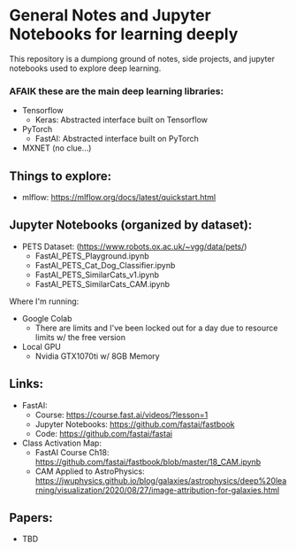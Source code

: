 # General Notes and Jupyter Notebooks for learning deeply

This repository is a dumpiong ground of notes, side projects, and jupyter notebooks used to explore deep learning.

### AFAIK these are the main deep learning libraries:
- Tensorflow
  - Keras: Abstracted interface built on Tensorflow
- PyTorch
  - FastAI: Abstracted interface built on PyTorch
- MXNET (no clue...)

## Things to explore:
- mlflow: https://mlflow.org/docs/latest/quickstart.html

## Jupyter Notebooks (organized by dataset):
- PETS Dataset: (https://www.robots.ox.ac.uk/~vgg/data/pets/)
  - FastAI_PETS_Playground.ipynb
  - FastAI_PETS_Cat_Dog_Classifier.ipynb
  - FastAI_PETS_SimilarCats_v1.ipynb
  - FastAI_PETS_SimilarCats_CAM.ipynb

Where I'm running:
- Google Colab
  - There are limits and I've been locked out for a day due to resource limits w/ the free version
- Local GPU
  - Nvidia GTX1070ti w/ 8GB Memory

## Links:
- FastAI:
  - Course: https://course.fast.ai/videos/?lesson=1
  - Jupyter Notebooks: https://github.com/fastai/fastbook
  - Code: https://github.com/fastai/fastai
- Class Activation Map:
  - FastAI Course Ch18: https://github.com/fastai/fastbook/blob/master/18_CAM.ipynb
  - CAM Applied to AstroPhysics: https://jwuphysics.github.io/blog/galaxies/astrophysics/deep%20learning/visualization/2020/08/27/image-attribution-for-galaxies.html

## Papers:
- TBD
